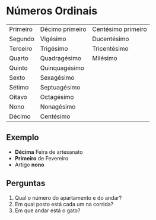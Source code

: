 # Números Ordinais

||||
| -- | -- | -- |
| Primeiro | Décimo primeiro | Centésimo primeiro |
| Segundo  | Vigésimo        | Ducentésimo |
| Terceiro | Trigésimo       | Tricentésimo |
| Quarto   | Quadragésimo    | Milésimo |
| Quinto   | Quinquagésimo   | |
| Sexto    | Sexagésimo      | |
| Sétimo   | Septuagésimo    | |
| Oitavo   | Octagésimo      | |
| Nono     | Nonagésimo      | |
| Décimo   | Centésimo       | |

## Exemplo

* **Décima** Feira de artesanato
* **Primeiro** de Fevereiro
* Artigo **nono**

## Perguntas

1. Qual o número do apartamento e do andar?
1. Em qual posto está cada um na corrida?
1. Em que andar está o gato?
